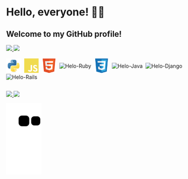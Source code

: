 # Hello, everyone! 🤙🏾 

## Welcome to my GitHub profile!

<div>
  <a href="https://github.com/heloisaldanha">
    <img height="180em" src="https://github-readme-stats.vercel.app/api?username=heloisaldanha&show_icons=true&theme=dracula&include_all_commits=true&count_private=true"/>
    <img height="180em" src="https://github-readme-stats.vercel.app/api/top-langs/?username=heloisaldanha&layout=compact&langs_count=16&theme=dracula"/>
  </a>
</div>


<div style="display: inline_block"><br>
  <img align="center" alt="Helo-Python" height="40" width="40" src="https://raw.githubusercontent.com/devicons/devicon/master/icons/python/python-original.svg">&nbsp
  <img align="center" alt="Helo-Js" height="40" width="40" src="https://raw.githubusercontent.com/devicons/devicon/master/icons/javascript/javascript-plain.svg">&nbsp
  <img align="center" alt="Helo-HTML" height="40" width="40" src="https://raw.githubusercontent.com/devicons/devicon/master/icons/html5/html5-original.svg">&nbsp
  <img align="center" alt="Helo-Ruby" height="40" width="40" src="https://upload.wikimedia.org/wikipedia/commons/thumb/7/73/Ruby_logo.svg/1024px-Ruby_logo.svg.png">&nbsp
  <img align="center" alt="Helo-CSS" height="40" width="40" src="https://raw.githubusercontent.com/devicons/devicon/master/icons/css3/css3-original.svg">&nbsp
  <img align="center" alt="Helo-Java" height="40" width="40" src="https://brandslogos.com/wp-content/uploads/thumbs/java-logo-vector-2.svg">&nbsp
  <img align="center" alt="Helo-Django" height="40" width="70" src="https://static.djangoproject.com/img/logos/django-logo-negative.png">&nbsp
  <img align="center" alt="Helo-Rails" height="40" width="70" src="https://upload.wikimedia.org/wikipedia/commons/thumb/6/62/Ruby_On_Rails_Logo.svg/1280px-Ruby_On_Rails_Logo.svg.png">

</div>
  
  
  ##
  ##
 
<div>

  <a href = "mailto: heloisa.saldanha@gmail.com">
    <img src="https://img.shields.io/badge/-Gmail-%23EA4335?style=for-the-badge&logo=gmail&logoColor=white" target="_blank">
  </a>
  <a href="https://www.linkedin.com/in/heloisasaldanha/" target="_blank">
    <img src="https://img.shields.io/badge/-LinkedIn-%230077B5?style=for-the-badge&logo=linkedin&logoColor=white" target="_blank">
  </a> 

 
  ![Snake animation](https://github.com/rafaballerini/rafaballerini/blob/output/github-contribution-grid-snake.svg)

</div>
